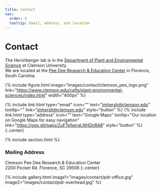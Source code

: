 ```yaml
---
title: Contact
nav:
  order: 5
  tooltip: Email, address, and location
---
```


# <i class="fas fa-envelope"></i>Contact

The Hershberger lab is in the [Department of Plant and Environmental Science](https://www.clemson.edu/cafls/plant-environmental-sciences/) at Clemson University.  
We are located at the [Pee Dee Research & Education Center](https://www.clemson.edu/cafls/research/peedee/) in Florence, South Carolina.

{%
  include figure.html
  image="images/contact/clemson_pes_logo.png"
  link="https://www.clemson.edu/cafls/plant-environmental-sciences/index.html"
  width="400px"
%}

{%
  include link.html
  type="email"
  icon=""
  text="jmhersh@clemson.edu"
  tooltip=""
  link="jmhersh@clemson.edu"
  style="button"
%}
{%
  include link.html
  type="address"
  icon=""
  text="Google Maps"
  tooltip="Our location on Google Maps for easy navigation"
  link="https://goo.gl/maps/ZuF7p1wcgLNHDnRA8"
  style="button"
%}
{:.center}

{% include section.html %}

### <i class="fas fa-mail-bulk"></i>Mailing Address

Clemson Pee Dee Research & Education Center  
2200 Pocket Rd. Florence, SC  29506
{:.center}

{%
  include gallery.html
  image1="images/contact/pdr-office.jpg"
  image2="images/contact/pdr-overhead.jpg"
%}
